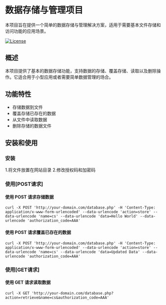 # 数据存储与管理项目

本项目旨在提供一个简单的数据存储与管理解决方案，适用于需要基本文件存储和访问功能的应用场景。

[![License](https://img.shields.io/badge/license-GPL--3.0-blue.svg)](LICENSE)

## 概述

本项目提供了基本的数据存储功能，支持数据的存储、覆盖存储、读取以及删除操作。它适合用于小型应用或者需要简单数据管理的场合。

## 功能特性

- 存储数据到文件
- 覆盖存储已存在的数据
- 从文件中读取数据
- 删除存储的数据文件

## 安装和使用

### 安装

1.将文件放置在网站目录
2.修改授权码和加密码

### 使用[POST请求]

#### 使用 POST 请求存储数据

`curl -X POST 'http://your-domain.com/database.php'
-H 'Content-Type: application/x-www-form-urlencoded'
--data-urlencode 'action=store'
--data-urlencode 'name=cs'
--data-urlencode 'data=Hello World'
--data-urlencode 'authorization_code=AAA'`

#### 使用 POST 请求覆盖已存在的数据

`curl -X POST 'http://your-domain.com/database.php'
-H 'Content-Type: application/x-www-form-urlencoded'
--data-urlencode 'action=store'
--data-urlencode 'name=cs'
--data-urlencode 'data=Updated Data'
--data-urlencode 'authorization_code=AAA'`

### 使用[GET请求]

#### 使用 GET 请求读取数据

`curl -X GET 'http://your-domain.com/database.php?action=retrieve&name=cs&authorization_code=AAA' `


